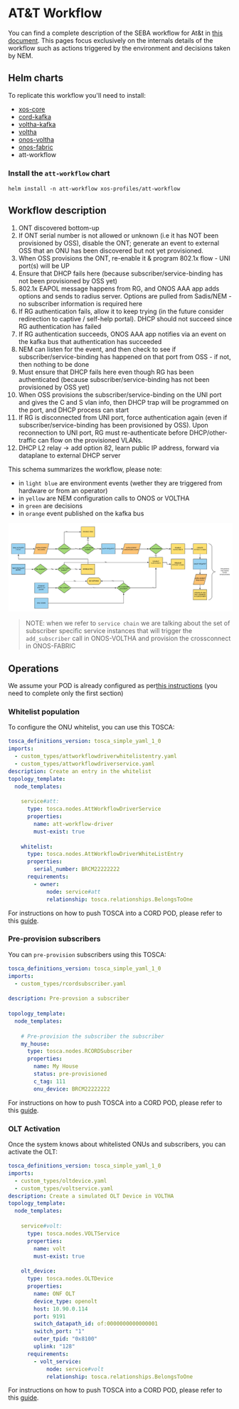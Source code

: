 # AT&T Workflow

You can find a complete description of the SEBA workflow for At&t in [this document](https://docs.google.com/document/d/1nou2c8AsRzhaDJmA_eYvFgd0Y33KiCsioveU77AOVCI/edit#heading=h.x73smxj2xaib). This pages focus exclusively on the internals details of the workflow such as actions triggered by the environment and decisions taken by NEM.

## Helm charts

To replicate this workflow you'll need to install:

- [xos-core](../../../charts/xos-core.md)
- [cord-kafka](../../../charts/kafka.md)
- [voltha-kafka](../../../charts/voltha.md)
- [voltha](../../../charts/voltha.md)
- [onos-voltha](../../../charts/onos.md#onos-voltha)
- [onos-fabric](../../../charts/onos.md#onos-fabric)
- att-workflow

### Install the `att-workflow` chart

```shell
helm install -n att-workflow xos-profiles/att-workflow
```

## Workflow description

1. ONT discovered bottom-up
2. If ONT serial number is not allowed or unknown (i.e it has NOT been provisioned by OSS), disable the ONT; generate an event to external OSS that an ONU has been discovered but not yet provisioned.
3. When OSS provisions the ONT, re-enable it & program 802.1x flow - UNI port(s) will be UP
4. Ensure that DHCP fails here (because subscriber/service-binding has not been provisioned by OSS yet)
5. 802.1x EAPOL message happens from RG, and ONOS AAA app adds options and sends to radius server. Options are pulled from Sadis/NEM  - no subscriber information is required here
6. If RG authentication fails, allow it to keep trying (in the future consider redirection to captive / self-help portal). DHCP should not succeed since RG authentication has failed
7. If RG authentication succeeds, ONOS AAA app notifies via an event on the kafka bus that authentication has succeeded
8. NEM can listen for the event, and then check to see if subscriber/service-binding has happened on that port from OSS - if not, then nothing to be done
9. Must ensure that DHCP fails here even though RG has been authenticated (because subscriber/service-binding has not been provisioned by OSS yet)
10. When OSS provisions the subscriber/service-binding on the UNI port and gives the C and S vlan info, then DHCP trap will be programmed on the port, and DHCP process can start
11. If RG is disconnected from UNI port, force authentication again (even if subscriber/service-binding has been provisioned by OSS). Upon reconnection  to UNI port, RG must re-authenticate before DHCP/other-traffic can flow on the provisioned VLANs.
12. DHCP L2 relay -> add option 82, learn public IP address, forward via dataplane to external DHCP server


This schema summarizes the workflow, please note:

- in `light blue` are environment events (wether they are triggered from hardware or from an operator)
- in `yellow` are NEM configuration calls to ONOS or VOLTHA
- in `green` are decisions
- in `orange` event published on the kafka bus

![att-workflow](../../../images/att_workflow.png)

> NOTE: when we refer to `service chain` we are talking about the set of
subscriber specific service instances that will trigger the `add_subscriber`
call in ONOS-VOLTHA and provision the crossconnect in ONOS-FABRIC

## Operations

We assume your POD is already configured as per[this instructions](../configuration.md)
(you need to complete only the first section)

### Whitelist population

To configure the ONU whitelist, you can use this TOSCA:

```yaml
tosca_definitions_version: tosca_simple_yaml_1_0
imports:
  - custom_types/attworkflowdriverwhitelistentry.yaml
  - custom_types/attworkflowdriverservice.yaml
description: Create an entry in the whitelist
topology_template:
  node_templates:

    service#att:
      type: tosca.nodes.AttWorkflowDriverService
      properties:
        name: att-workflow-driver
        must-exist: true

    whitelist:
      type: tosca.nodes.AttWorkflowDriverWhiteListEntry
      properties:
        serial_number: BRCM22222222
      requirements:
        - owner:
            node: service#att
            relationship: tosca.relationships.BelongsToOne
```

For instructions on how to push TOSCA into a CORD POD, please
refer to this [guide](../../../xos-tosca/README.md).

### Pre-provision subscribers

You can `pre-provision` subscribers using this TOSCA:

```yaml
tosca_definitions_version: tosca_simple_yaml_1_0
imports:
  - custom_types/rcordsubscriber.yaml

description: Pre-provsion a subscriber

topology_template:
  node_templates:

    # Pre-provision the subscriber the subscriber
    my_house:
      type: tosca.nodes.RCORDSubscriber
      properties:
        name: My House
        status: pre-provisioned
        c_tag: 111
        onu_device: BRCM22222222
```

For instructions on how to push TOSCA into a CORD POD, please
refer to this [guide](../../../xos-tosca/README.md).

### OLT Activation

Once the system knows about whitelisted ONUs and subscribers,
you can activate the OLT:

```yaml
tosca_definitions_version: tosca_simple_yaml_1_0
imports:
  - custom_types/oltdevice.yaml
  - custom_types/voltservice.yaml
description: Create a simulated OLT Device in VOLTHA
topology_template:
  node_templates:

    service#volt:
      type: tosca.nodes.VOLTService
      properties:
        name: volt
        must-exist: true

    olt_device:
      type: tosca.nodes.OLTDevice
      properties:
        name: ONF OLT
        device_type: openolt
        host: 10.90.0.114
        port: 9191
        switch_datapath_id: of:0000000000000001
        switch_port: "1"
        outer_tpid: "0x8100"
        uplink: "128"
      requirements:
        - volt_service:
            node: service#volt
            relationship: tosca.relationships.BelongsToOne
```

For instructions on how to push TOSCA into a CORD POD, please
refer to this [guide](../../../xos-tosca/README.md).
